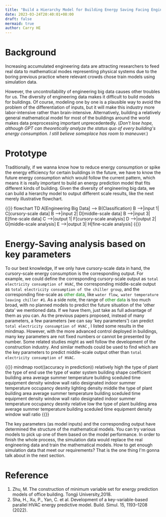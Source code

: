 ```yaml
---
title: "Build a Hierarchy Model for Building Energy Saving Facing Engineering Data Differentiation"
date: 2023-03-24T20:40:01+08:00
draft: false
mermaid: true
author: Carry HE
---
```


# Background

Increasing accumulated engineering data are attracting researchers to feed real data to mathematical modes representing physical systems due to the boring previous practice where relevant crowds chose train models using simulation data.

However, the uncontrollability of engineering big data causes other troubles for us. The diversity of engineering data makes it difficult to build models for buildings. Of course, modeling one by one is a plausible way to avoid the problem of the differentiation of inputs, but it will make this industry more labor-intensive rather than brain-intensive. Alternatively, building a relatively general mathematical model for most of the buildings around the world makes data preprocessing important unprecedentedly. (*Don't lose hope, although GPT can theoretically analyze the status quo of every building's energy consumption. I still believe someplace has room to maneuver.*)

# Prototype

Traditionally, if we wanna know how to reduce energy consumption or spike the energy efficiency for certain buildings in the future, we have to know the future energy consumption which would follow the current pattern, which means it is really important to build an energy prediction model that fits different kinds of building. Given the diversity of engineering big data, we can build a hierarchy model to output different scale results, like the next merely illustrative flowchart.

{{<mermaid>}}
flowchart TD
    A[Engineering Big Data] --> B(Classification)
    B -->|input 1| C[cursory-scale data]
    B -->|input 2| D[middle-scale data]
    B -->|input 3| E[fine-scale data]
    C -->|output 1| F[cursory-scale analysis]
    D -->|output 2| G[middle-scale analysis]
    E -->|output 3| H[fine-scale analysis]
{{</mermaid>}}
&nbsp;

# Energy-Saving analysis based on key parameters

To our best knowledge, If we only have cursory-scale data in hand, the cursory-scale energy consumption is the corresponding output. For example, we could define the corresponding cursory-scale output as `total electricity consumption of HVAC`, the corresponding middle-scale output as `total electricity consumption of the chiller group`, and the corresponding fine-scale as <font color=green>other data</font>, like `water flow`,` water temperature leaving chiller #1`. As a side note, the range of <font color=green>other data</font> is too much broad, with no planned models to predict the future situation of the 'other data' we mentioned data. If we have them, just take as full advantage of them as you can. As the previous papers proposed, instead of many parameters, a few parameters (we can say 'key parameters') can predict `total electricity consumption of HVAC` , I listed some results in the mindmap. However, with the more advanced control deployed in buildings, many key parameters are not fixed numbers or cannot be presented by number. Some related studies might as well follow the development of the construction industry. And similar methods could be used to find which are the key parameters to predict middle-scale output other than `total electricity consumption of HVAC`.

{{<mermaid>}}
mindmap
  root((accuracy in prediction))
    relatively high 
      the type of plant
      the type of end use
      the type of water system
      building shape coefficient
      building area
      average summer temperature
      building sceduled time
      equipment density
      window wall ratio
      designated indoor summer temperature
      occupancy desnity
      lighting density
    middle
      the type of plant
      building area
      average summer temperature
      building sceduled time
      equipment density
      window wall ratio
      designated indoor summer temperature
      occupancy desnity
    relative low
      the type of plant
      building area
      average summer temperature
      building sceduled time
      equipment density
      window wall ratio
{{</mermaid>}}
&nbsp;

The key parameters (as model inputs) and the corresponding output have determined the structure of the mathematical models. You can try various models to pick up one of them based on the model performance. In order to finish the whole process, the simulation data would replace the real engineering data and train the mathematical models. How to get enough simulation data that meet our requirements? That is the one thing I'm gonna talk about in the next section.

# Reference
1. Zhu, M. The construction of minimum variable set for energy prediction models of office building. Tongji University,2018.
2. Sha, H., Xu, P., Yan, C. et al. Development of a key-variable-based parallel HVAC energy predictive model. Build. Simul. 15, 1193–1208 (2022).